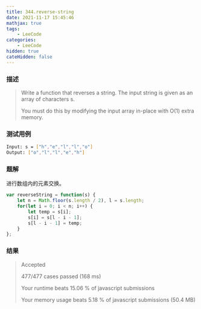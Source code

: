 ```yaml
---
title: 344.reverse-string
date: 2021-11-17 15:45:46
mathjax: true
tags:
    - LeeCode
categories: 
    - LeeCode
hidden: true
cateHidden: false
---
```


### 描述

> Write a function that reverses a string. The input string is given as an array of characters s.
> 
> You must do this by modifying the input array in-place with O(1) extra memory.

### 测试用例

```bash
Input: s = ["h","e","l","l","o"]
Output: ["o","l","l","e","h"]
```

### 题解

进行数组内的元素交换。

```js
var reverseString = function(s) {
    let n = Math.floor(s.length / 2), l = s.length;
    for(let i = 0; i < n; i++) {
        let temp = s[i];
        s[i] = s[l - i - 1];
        s[l - i - 1] = temp;
    }
};
```

### 结果

> Accepted
> 
> 477/477 cases passed (168 ms)
> 
> Your runtime beats 15.06 % of javascript submissions
> 
> Your memory usage beats 5.18 % of javascript submissions (50.4 MB)